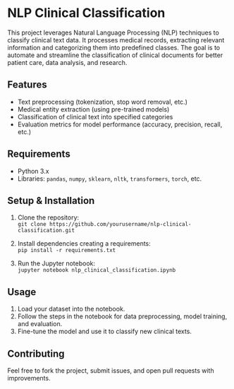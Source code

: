 # NLP Clinical Classification

This project leverages Natural Language Processing (NLP) techniques to classify clinical text data. It processes medical records, extracting relevant information and categorizing them into predefined classes. The goal is to automate and streamline the classification of clinical documents for better patient care, data analysis, and research.

## Features
- Text preprocessing (tokenization, stop word removal, etc.)
- Medical entity extraction (using pre-trained models)
- Classification of clinical text into specified categories
- Evaluation metrics for model performance (accuracy, precision, recall, etc.)

## Requirements
- Python 3.x
- Libraries: `pandas`, `numpy`, `sklearn`, `nltk`, `transformers`, `torch`, etc.

## Setup & Installation
1. Clone the repository:  
   `git clone https://github.com/yourusername/nlp-clinical-classification.git`

2. Install dependencies creating a requirements:  
   `pip install -r requirements.txt`

3. Run the Jupyter notebook:  
   `jupyter notebook nlp_clinical_classification.ipynb`

## Usage
1. Load your dataset into the notebook.
2. Follow the steps in the notebook for data preprocessing, model training, and evaluation.
3. Fine-tune the model and use it to classify new clinical texts.

## Contributing
Feel free to fork the project, submit issues, and open pull requests with improvements.
